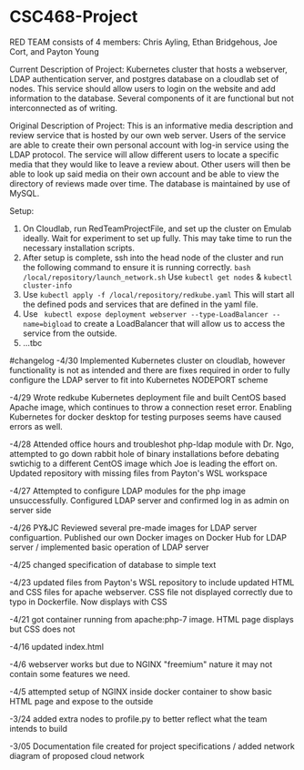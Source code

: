 # CSC468-Project
RED TEAM consists of 4 members: Chris Ayling, Ethan Bridgehous, Joe Cort, and Payton Young

Current Description of Project:
Kubernetes cluster that hosts a webserver, LDAP authentication server, and postgres database on a cloudlab set of nodes. This service should allow users to login on the website and add information to the database. Several components of it are functional but not interconnected as of writing.

Original Description of Project:
This is an informative media description and review service that is hosted by our own web server. Users of the service are able to create their own personal account with log-in service using the LDAP protocol. The service will allow different users to locate a specific media that they would like to leave a review about. Other users will then be able to look up said media on their own account and be able to view the directory of reviews made over time. The database is maintained by use of MySQL.

Setup: 
1. On Cloudlab, run RedTeamProjectFile, and set up the cluster on Emulab ideally. Wait for experiment to set up fully. This may take time to run the necessary installation scripts. 
2. After setup is complete, ssh into the head node of the cluster and run the following command to ensure it is running correctly. 
```bash /local/repository/launch_network.sh```
Use ```kubectl get nodes``` & ```kubectl cluster-info```
3. Use ```kubectl apply -f /local/repository/redkube.yaml``` This will start all the defined pods and services that are defined in the yaml file. 
4. Use ``` kubectl expose deployment webserver --type-LoadBalancer --name=bigload``` to create a LoadBalancer that will allow us to access the service from the outside. 
5. ...tbc

#changelog
-4/30 Implemented Kubernetes cluster on cloudlab, however functionality is not as intended and there are fixes required in order to fully configure the LDAP server to fit into  Kubernetes NODEPORT scheme

-4/29 Wrote redkube Kubernetes deployment file and built CentOS based Apache image, which continues to throw a connection reset error. Enabling Kubernetes for docker desktop for testing purposes seems have caused errors as well. 

-4/28 Attended office hours and troubleshot php-ldap module with Dr. Ngo, attempted to go down rabbit hole of binary installations before debating swtichig to a different CentOS image which Joe is leading the effort on. Updated repository with missing files from Payton's WSL workspace

-4/27 Attempted to configure LDAP modules for the php image unsuccessfully. Configured LDAP server and confirmed log in as admin on server side

-4/26 PY&JC Reviewed several pre-made images for LDAP server configuartion. Published our own Docker images on Docker Hub for LDAP server / implemented basic operation of LDAP server

-4/25 changed specification of database to simple text

-4/23 updated files from Payton's WSL repository to include updated HTML and CSS files for apache webserver. CSS file not displayed correctly due to typo in Dockerfile. Now displays with CSS

-4/21 got container running from apache:php-7 image. HTML page displays but CSS does not

-4/16 updated index.html

-4/6 webserver works but due to NGINX "freemium" nature it may not contain some features we need. 

-4/5 attempted setup of NGINX inside docker container to show basic HTML page and expose to the outside

-3/24 added extra nodes to profile.py to better reflect what the team intends to build

-3/05 Documentation file created for project specifications / added network diagram of proposed cloud network
